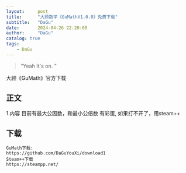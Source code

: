 ```yaml
---
layout:     post
title:      "大顾数学《GuMathV1.0.0》免费下载"
subtitle:   "DaGu"
date:       2024-04-26 22:20:00
author:     "DaGu"
catalog: true
tags:
    - DaGu
---
```


> “Yeah It's on. ”


大顾《GuMath》官方下载
<p id = "build"></p>

## 正文
1.内容
    目前有最大公因数，和最小公倍数
    有彩蛋,
    如果打不开了，用steam++
    
## 下载
    GuMath下载:
    https://github.com/DaGuYouXi/download1
    Steam++下载
    https://steampp.net/

